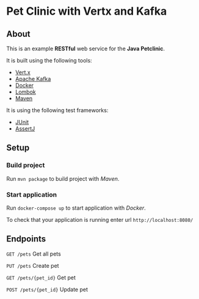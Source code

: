 # Pet Clinic with Vertx and Kafka 

## About 

This is an example **RESTful** web service for the **Java Petclinic**.

It is built using the following tools:
* [Vert.x](https://vertx.io/)
* [Apache Kafka](https://kafka.apache.org/)
* [Docker](https://www.docker.com)
* [Lombok](https://projectlombok.org)
* [Maven](https://maven.apache.org)

It is using the following test frameworks:
* [JUnit](https://junit.org/junit5/)
* [AssertJ](https://assertj.github.io/doc/)

## Setup

### Build project

Run `mvn package` to build project with _Maven_.


### Start application

Run `docker-compose up` to start application with _Docker_.

To check that your application is running enter url `http://localhost:8080/`

## Endpoints

`GET /pets` Get all pets

`PUT /pets` Create pet

`GET /pets/{pet_id}` Get pet

`POST /pets/{pet_id}` Update pet
